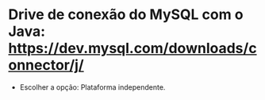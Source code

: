 # Drive de conexão do MySQL com o Java: https://dev.mysql.com/downloads/connector/j/
- Escolher a opção: Plataforma independente.
